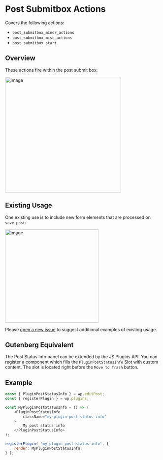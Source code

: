 # Post Submitbox Actions

Covers the following actions:

* `post_submitbox_minor_actions`
* `post_submitbox_misc_actions`
* `post_submitbox_start`

## Overview

These actions fire within the post submit box:

<img width="376" alt="image" src="https://user-images.githubusercontent.com/36432/39274273-495f4b02-4896-11e8-9d89-14ad4a1415f8.png">

## Existing Usage

One existing use is to include new form elements that are processed on `save_post`:

<img width="303" alt="image" src="https://user-images.githubusercontent.com/36432/39274366-95c02a98-4896-11e8-869e-47be62be2091.png">

Please [open a new issue](https://github.com/danielbachhuber/gutenberg-migration-guide/issues) to suggest additional examples of existing usage.

## Gutenberg Equivalent

The Post Status Info panel can be extended by the JS Plugins API. You can register a component which fills the `PluginPostStatusInfo` Slot with custom content. The slot is located right before the `Move to Trash` button.

## Example
```js
const { PluginPostStatusInfo } = wp.editPost;
const { registerPlugin } = wp.plugins;

const MyPluginPostStatusInfo = () => (
	<PluginPostStatusInfo
		className="my-plugin-post-status-info"
	>
		My post status info
	</PluginPostStatusInfo>
);

registerPlugin( 'my-plugin-post-status-info', {
	render: MyPluginPostStatusInfo,
} );
```